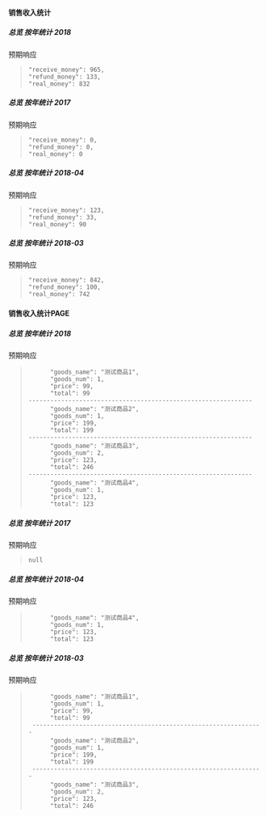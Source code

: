 #### 销售收入统计

##### 总览 按年统计 2018

预期响应

> ```
> "receive_money": 965,
> "refund_money": 133,
> "real_money": 832
> 
> ```

##### 总览 按年统计 2017

预期响应

> ```
> "receive_money": 0,
> "refund_money": 0,
> "real_money": 0
> 
> ```

##### 总览 按年统计 2018-04

预期响应

> ```
> "receive_money": 123,
> "refund_money": 33,
> "real_money": 90
> 
> ```

##### 总览 按年统计 2018-03

预期响应

> ```
> "receive_money": 842,
> "refund_money": 100,
> "real_money": 742
> 
> ```

#### 销售收入统计PAGE

##### 总览 按年统计 2018

预期响应

> ```
>       "goods_name": "测试商品1",
>       "goods_num": 1,
>       "price": 99,
>       "total": 99
> --------------------------------------------------------------
>       "goods_name": "测试商品2",
>       "goods_num": 1,
>       "price": 199,
>       "total": 199
> --------------------------------------------------------------
>       "goods_name": "测试商品3",
>       "goods_num": 2,
>       "price": 123,
>       "total": 246
> --------------------------------------------------------------
>       "goods_name": "测试商品4",
>       "goods_num": 1,
>       "price": 123,
>       "total": 123
> 
> ```

##### 总览 按年统计 2017

预期响应

> ```
> null
> 
> ```

##### 总览 按年统计 2018-04

预期响应

> ```
>       "goods_name": "测试商品4",
>       "goods_num": 1,
>       "price": 123,
>       "total": 123
> 
> ```

##### 总览 按年统计 2018-03

预期响应

> ```
>       "goods_name": "测试商品1",
>       "goods_num": 1,
>       "price": 99,
>       "total": 99
>  ----------------------------------------------------------------
>       "goods_name": "测试商品2",
>       "goods_num": 1,
>       "price": 199,
>       "total": 199
>  ----------------------------------------------------------------
>       "goods_name": "测试商品3",
>       "goods_num": 2,
>       "price": 123,
>       "total": 246
> 
> ```

